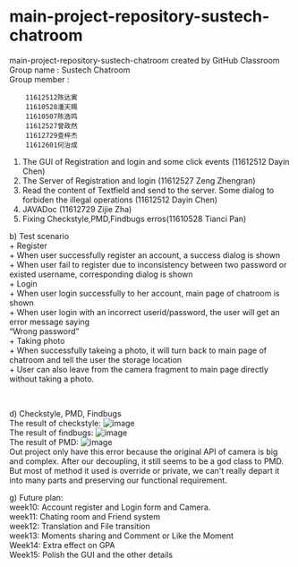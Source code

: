 # main-project-repository-sustech-chatroom
main-project-repository-sustech-chatroom created by GitHub Classroom   
Group name : Sustech Chatroom   
Group member :

		11612512陈达寅
		11610528潘天赐
		11610507陈逸鸣
		11612527曾政然
		11612729查梓杰
		11612601何治成

1. The GUI of Registration and login and some click events (11612512 Dayin Chen)   
2. The Server of Registration and login (11612527 Zeng Zhengran)   
3. Read the content of Textfield and send to the server. Some dialog to forbiden the illegal operations (11612512 Dayin Chen)   
4. JAVADoc (11612729 Zijie Zha)
5. Fixing Checkstyle,PMD,Findbugs erros(11610528 Tianci Pan)

b) Test scenario   
	+ Register   
		+ When user successfully register an account, a success dialog is shown   
		+ When user fail to register due to inconsistency between two password or existed username, corresponding dialog is shown   
	+ Login   
		+ When user login successfully to her account, main page of chatroom is shown   
		+ When user login with an incorrect userid/password, the user will get an error message saying    
			“Wrong password”   
	+ Taking photo   
		+ When successfully takeing a photo, it will turn back to main page of chatroom and tell the user the storage location   
		+ User can also leave from the camera fragment to main page directly without taking a photo.   

​		 

d) Checkstyle, PMD, Findbugs   
The result of checkstyle:
![image](https://raw.githubusercontent.com/sustech-se2019/main-project-repository-sustech-chatroom/master/img/checkstyle.png?token=AJF5HJZK2ZHENL23ALJUKBC4YRLXY)   
The result of findbugs:
![image](https://raw.githubusercontent.com/sustech-se2019/main-project-repository-sustech-chatroom/master/img/findbugs.png?token=AJF5HJ6J57R4VBZ2DFJ5VJK4YRLZU)   
The result of PMD:
![image](https://raw.githubusercontent.com/sustech-se2019/main-project-repository-sustech-chatroom/master/img/PMD.png?token=AJF5HJ3YVTAURHZPUXWJLNC4YRLV4)   
Out project only have this error because the original API of camera is big and complex. After our decoupling, it still seems to be a god class to PMD. But most of method it used is override or private, we can't really depart it into many parts and preserving our functional requirement.

g) Future plan:   
		week10: Account register and Login form and Camera.   
		week11: Chating room and Friend system   
		week12: Translation and File transition   
		week13: Moments sharing and Comment or Like the Moment   
		Week14: Extra effect on GPA   
		Week15: Polish the GUI and the other details   
